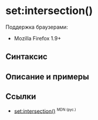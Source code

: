 # set​:intersection()

Поддержка браузерами:

- Mozilla Firefox 1.9+

## Синтаксис

## Описание и примеры

## Ссылки

- [set​:intersection()](https://developer.mozilla.org/en-US/docs/Web/EXSLT/set/intersection) <sup><small>MDN (рус.)</small></sup>
